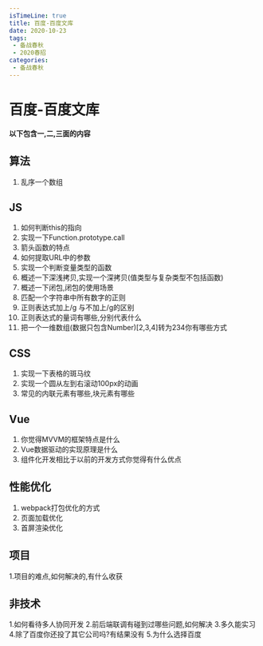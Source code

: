 ```yaml
---
isTimeLine: true
title: 百度-百度文库
date: 2020-10-23
tags:
 - 备战春秋
 - 2020春招
categories:
 - 备战春秋
---
```

# 百度-百度文库

**以下包含一,二,三面的内容**

## 算法
1. 乱序一个数组

## JS
1. 如何判断this的指向
2. 实现一下Function.prototype.call
3. 箭头函数的特点
4. 如何提取URL中的参数
5. 实现一个判断变量类型的函数
6. 概述一下深浅拷贝,实现一个深拷贝(值类型与复杂类型不包括函数)
7. 概述一下闭包,闭包的使用场景
8. 匹配一个字符串中所有数字的正则
9. 正则表达式加上/g 与不加上/g的区别
10. 正则表达式的量词有哪些,分别代表什么
11. 把一个一维数组(数据只包含Number)[2,3,4]转为234你有哪些方式

## CSS
1. 实现一下表格的斑马纹
2. 实现一个圆从左到右滚动100px的动画
3. 常见的内联元素有哪些,块元素有哪些

## Vue
1. 你觉得MVVM的框架特点是什么
2. Vue数据驱动的实现原理是什么
3. 组件化开发相比于以前的开发方式你觉得有什么优点

## 性能优化
1. webpack打包优化的方式
2. 页面加载优化
3. 首屏渲染优化

## 项目
1.项目的难点,如何解决的,有什么收获

## 非技术
1.如何看待多人协同开发
2.前后端联调有碰到过哪些问题,如何解决
3.多久能实习
4.除了百度你还投了其它公司吗?有结果没有
5.为什么选择百度

<comment/>